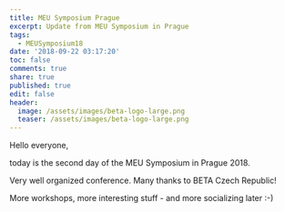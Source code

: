 ```yaml
---
title: MEU Symposium Prague
excerpt: Update from MEU Symposium in Prague
tags:
  - MEUSymposium18
date: '2018-09-22 03:17:20'
toc: false
comments: true
share: true
published: true
edit: false
header:
  image: /assets/images/beta-logo-large.png
  teaser: /assets/images/beta-logo-large.png
---
```

Hello everyone,

today is the second day of the MEU Symposium in Prague 2018.

Very well organized conference. Many thanks to BETA Czech Republic!

More workshops, more interesting stuff - and more socializing later :-)
